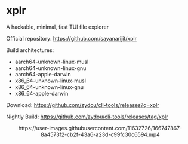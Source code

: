 # xplr

A hackable, minimal, fast TUI file explorer

Official repository: https://github.com/sayanarijit/xplr

Build architectures:

- aarch64-unknown-linux-musl
- aarch64-unknown-linux-gnu
- aarch64-apple-darwin
- x86_64-unknown-linux-musl
- x86_64-unknown-linux-gnu
- x86_64-apple-darwin

Download: https://github.com/zydou/cli-tools/releases?q=xplr

Nightly Build: https://github.com/zydou/cli-tools/releases/tag/xplr

<p align="center">https://user-images.githubusercontent.com/11632726/166747867-8a4573f2-cb2f-43a6-a23d-c99fc30c6594.mp4</p>
